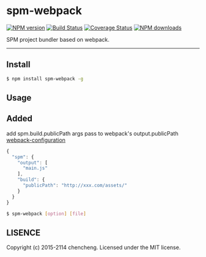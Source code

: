 # spm-webpack

[![NPM version](https://img.shields.io/npm/v/spm-webpack.svg?style=flat)](https://npmjs.org/package/spm-webpack)
[![Build Status](https://img.shields.io/travis/spmjs/spm-webpack.svg?style=flat)](https://travis-ci.org/spmjs/spm-webpack)
[![Coverage Status](https://img.shields.io/coveralls/spmjs/spm-webpack.svg?style=flat)](https://coveralls.io/r/spmjs/spm-webpack)
[![NPM downloads](http://img.shields.io/npm/dm/spm-webpack.svg?style=flat)](https://npmjs.org/package/spm-webpack)

SPM project bundler based on webpack.

---

## Install

```bash
$ npm install spm-webpack -g
```

## Usage

## Added
add spm.build.publicPath args pass to webpack's output.publicPath
[webpack-configuration](https://github.com/webpack/docs/wiki/configuration#outputpublicpath)
```javascript
{
  "spm": {
    "output": [
      "main.js"
    ],
    "build": {
      "publicPath": "http://xxx.com/assets/"
    }
  }
}
```

```bash
$ spm-webpack [option] [file]
```

## LISENCE

Copyright (c) 2015-2114 chencheng. Licensed under the MIT license.
